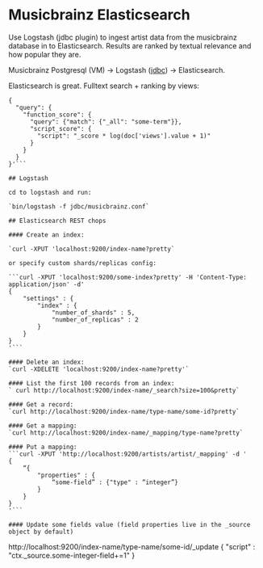 # Musicbrainz Elasticsearch

Use Logstash (jdbc plugin) to ingest artist data from the musicbrainz database in to Elasticsearch. Results are ranked by textual relevance and how popular they are.

Musicbrainz Postgresql (VM) -> Logstash ([jdbc](https://www.elastic.co/blog/logstash-jdbc-input-plugin)) -> Elasticsearch.

Elasticsearch is great. Fulltext search + ranking by views:
```curl -XPOST http://localhost:9200/some-index/_search -d '
{
  "query": {
    "function_score": {
      "query": {"match": {"_all": "some-term"}},
      "script_score": {
        "script": "_score * log(doc['views'].value + 1)"
      }
    }
  }
}'```

## Logstash

cd to logstash and run:

`bin/logstash -f jdbc/musicbrainz.conf`

## Elasticsearch REST chops

#### Create an index:

`curl -XPUT 'localhost:9200/index-name?pretty`

or specify custom shards/replicas config:

```curl -XPUT 'localhost:9200/some-index?pretty' -H 'Content-Type: application/json' -d'
{
    "settings" : {
        "index" : {
            "number_of_shards" : 5,
            "number_of_replicas" : 2
        }
    }
}
'```

#### Delete an index:
`curl -XDELETE 'localhost:9200/index-name?pretty'`

#### List the first 100 records from an index:
` curl http://localhost:9200/index-name/_search?size=100&pretty`

#### Get a record:
`curl http://localhost:9200/index-name/type-name/some-id?pretty`

#### Get a mapping:
`curl http://localhost:9200/index-name/_mapping/type-name?pretty`

#### Put a mapping:
```curl -XPUT 'http://localhost:9200/artists/artist/_mapping' -d '
{
    “{
        "properties" : {
            “some-field” : {"type" : “integer”}
        }
    }
}
'```

#### Update some fields value (field properties live in the _source object by default)
```
http://localhost:9200/index-name/type-name/some-id/_update
{
   "script" : "ctx._source.some-integer-field+=1"
}
```
